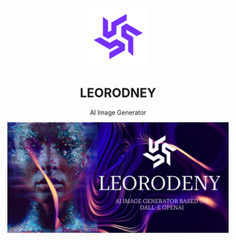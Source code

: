 <p align="center">
<img width="140px" src="assets/leorodney-purple.png"/>
</p>
<h1 align="center">LEORODNEY</h1>
<p align="center">AI Image Generator</p>
<img align="center" src="assets/FrontCover.png" alt="Front Cover"/>
